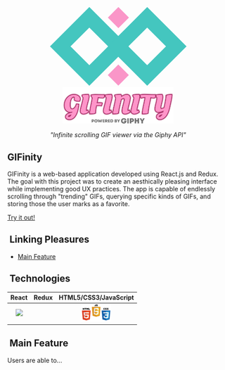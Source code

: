 <p align="center"> 

  <a href="https://mvaleriani.github.io/GIFinity">
    <svg width="311" height="179" viewBox="0 0 311 179" fill="none" xmlns="http://www.w3.org/2000/svg">
        <rect x="89.4852" y="23.3345" width="93.5513" height="93.5513" transform="rotate(45 89.4852 23.3345)" stroke="#44C6BF" stroke-width="33"/>
        <rect x="221.154" y="23.3345" width="93.5513" height="93.5513" transform="rotate(45 221.154 23.3345)" stroke="#44C6BF" stroke-width="33"/>
        <rect x="155.419" y="130.77" width="33.9149" height="33.9149" transform="rotate(45 155.419 130.77)" fill="#FA96C8"/>
        <rect x="155.651" width="33.9149" height="33.9149" transform="rotate(45 155.651 0)" fill="#FA96C8"/>
    </svg>
  </a>

   <a href="https://mvaleriani.github.io/GIFinity">
    <img width='50%' src="https://raw.githubusercontent.com/mvaleriani/GIFinity/master/frontend/assets/newLogo.png">
  </a>

  <p align="center"><i>"Infinite scrolling GIF viewer via the Giphy API"</i></p>
</p>

## GIFinity
GIFinity is a web-based application developed using React.js and Redux. The goal with this project was to create an aesthically pleasing interface while implementing good UX practices. The app is capable of endlessly scrolling through "trending" GIFs, querying specific kinds of GIFs, and storing those the user marks as a favorite.

[Try it out!](https://mvaleriani.github.io/GIFinity/)
<!-- ## Why was this created? -->

<!-- In 2017, fake celebrity pornographic videos called Deep Fakes surfaced, creating scandals for all involved and opening the door to what is actually possible to fake. Since it's introduction, the technology behind DeepFakes has been used in politics as well as "revenge porn". As it currently stands, only the quality of the video is able to distinguish the authenticity, and that will disappear as the process is refined.

Our goal with this project was to create a Convolutional Neural Network (CNN) capable of distinguishing between real and faked videos in order to protect the reputation and integrity of anyone who could be affected by faked videos. -->

<a name="links">
  <h2>
    <img src="">
      Linking Pleasures
  </h2>  
</a>

- [Main Feature](#main-feature)

<a name="technologies">
  <h2>
    <img src="">
      Technologies
  </h2>  
</a>

|React|Redux|HTML5/CSS3/JavaScript|
|:-------------------------:|:-------------------------:|:-------------------------:|
|<img src="https://raw.githubusercontent.com/MoistCode/Resources/master/Programming/ReadmeStructures/Shallow/images/react.png">| <img src=""/> |<img src="https://github.com/MoistCode/ImaginaryNumblr/blob/master/readme_gifs/Webp.net-resizeimage(4).png">|


<a name="main-feature">
  <h2>
    <img src="">
      Main Feature
  </h2>  
</a>
  Users are able to... 
  <!-- upload a video, select the face crops they want to test, and once they have 20, run them through the model. From there, the user will wait as the model processes the image and will have the image's authenticity appear. -->

